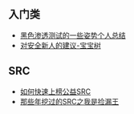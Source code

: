## 入门类
- [黑色渗透测试的一些姿势个人总结](https://github.com/spoock1024/web-security/blob/master/articles/pentest-summary.md)
- [对安全新人的建议-宝宝树](https://github.com/spoock1024/web-security/blob/master/articles/%E5%AF%B9%E5%AE%89%E5%85%A8%E6%96%B0%E4%BA%BA%E7%9A%84%E5%BB%BA%E8%AE%AE-%E5%AE%9D%E5%AE%9D%E6%A0%91.md)

## SRC
- [如何快速上榜公益SRC](https://cloud.tencent.com/developer/article/1799928)
- [那些年挖过的SRC之我是捡漏王](https://www.freebuf.com/vuls/198327.html)
